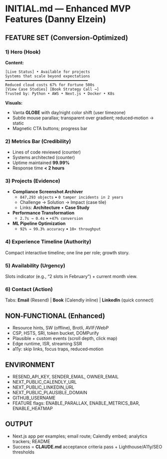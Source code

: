 # INITIAL.md — Enhanced MVP Features (Danny Elzein)

## FEATURE SET (Conversion‑Optimized)

### 1) Hero (Hook)
**Content:**
```
[Live Status] • Available for projects
Systems that scale beyond expectations
━━━━━━━━━━━━━━━━━━━━━━━━━━━━━━━━━━━━━
Reduced cloud costs 67% for Fortune 500s
[View Case Studies] [Book Strategy Call →]
Trusted by: Python • AWS • Next.js • Docker • K8s
```
**Visuals:**
- Vanta **GLOBE** with day/night color shift (user timezone)
- Subtle mouse parallax; transparent over gradient; reduced‑motion → static
- Magnetic CTA buttons; progress bar

### 2) Metrics Bar (Credibility)
- Lines of code reviewed (counter)
- Systems architected (counter)
- Uptime maintained **99.99%**
- Response time **< 2 hours**

### 3) Projects (Evidence)
- **Compliance Screenshot Archiver**
  - `847,293 objects` • `0 tamper incidents in 2 years`
  - Challenge → Solution → Impact (case tile)
  - Links: **Architecture** • **Case Study**
- **Performance Transformation**
  - `2.7s → 0.4s` • `+47% conversion`
- **ML Pipeline Optimization**
  - `92% → 99.3% accuracy` • `10× throughput`

### 4) Experience Timeline (Authority)
Compact interactive timeline; one line per role; growth story.

### 5) Availability (Urgency)
Slots indicator (e.g., “2 slots in February”) + current month view.

### 6) Contact (Action)
Tabs: **Email** (Resend) | **Book** (Calendly inline) | **LinkedIn** (quick connect)

## NON‑FUNCTIONAL (Enhanced)
- Resource hints, SW (offline), Brotli, AVIF/WebP
- CSP, HSTS, SRI, token bucket, DOMPurify
- Plausible + custom events (scroll depth, click map)
- Edge runtime, ISR, streaming SSR
- a11y: skip links, focus traps, reduced‑motion

## ENVIRONMENT
- RESEND_API_KEY, SENDER_EMAIL, OWNER_EMAIL
- NEXT_PUBLIC_CALENDLY_URL
- NEXT_PUBLIC_LINKEDIN_URL
- NEXT_PUBLIC_PLAUSIBLE_DOMAIN
- GITHUB_USERNAME
- FEATURE flags: ENABLE_PARALLAX, ENABLE_METRICS_BAR, ENABLE_HEATMAP

## OUTPUT
- Next.js app per examples; email route; Calendly embed; analytics trackers; README
- Success = **CLAUDE.md** acceptance criteria pass + Lighthouse/A11y/SEO thresholds
